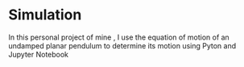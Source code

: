 # Simulation
In this personal project of mine , I use the equation of motion of an undamped planar pendulum to determine its motion using Pyton and Jupyter Notebook
